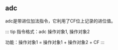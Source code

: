 
## adc
adc是带进位加法指令，它利用了CF位上记录的进位值。

::: tip
指令格式：adc 操作对象1, 操作对象2

功能：操作对象1 = 操作对象1 + 操作对象2 + CF
:::

